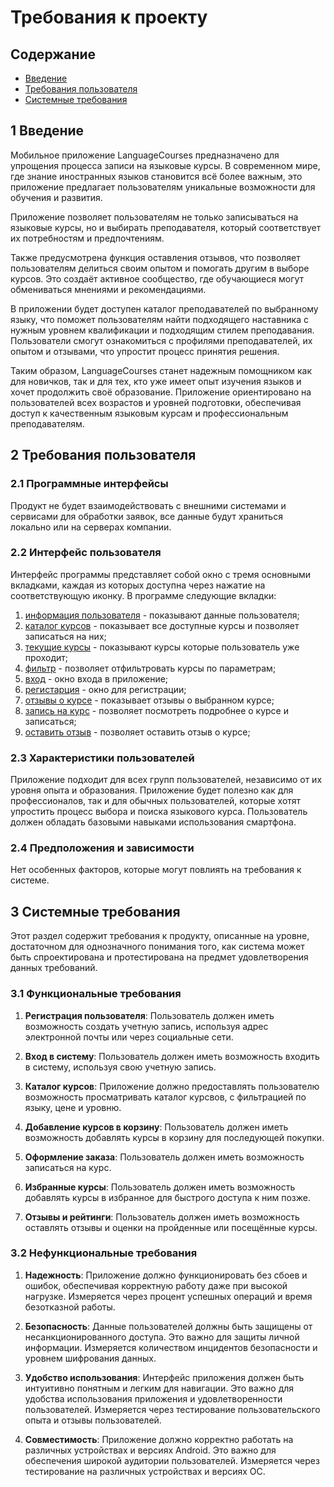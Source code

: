 # ﻿Требования к проекту
## Содержание
- [Введение](#1-Введение)
- [Требования пользователя](#2-Требования-пользователя)
- [Системные требования](#3-Системные-требования)

## 1 Введение

Мобильное приложение LanguageCourses предназначено для упрощения процесса записи на языковые курсы. В современном мире, где знание иностранных языков становится всё более важным, это приложение предлагает пользователям уникальные возможности для обучения и развития.

Приложение позволяет пользователям не только записываться на языковые курсы, но и выбирать преподавателя, который соответствует их потребностям и предпочтениям.

Также предусмотрена функция оставления отзывов, что позволяет пользователям делиться своим опытом и помогать другим в выборе курсов. Это создаёт активное сообщество, где обучающиеся могут обмениваться мнениями и рекомендациями.

В приложении будет доступен каталог преподавателей по выбранному языку, что поможет пользователям найти подходящего наставника с нужным уровнем квалификации и подходящим стилем преподавания. Пользователи смогут ознакомиться с профилями преподавателей, их опытом и отзывами, что упростит процесс принятия решения.

Таким образом, LanguageCourses станет надежным помощником как для новичков, так и для тех, кто уже имеет опыт изучения языков и хочет продолжить своё образование. Приложение ориентировано на пользователей всех возрастов и уровней подготовки, обеспечивая доступ к качественным языковым курсам и профессиональным преподавателям.

## 2 Требования пользователя

### 2.1 Программные интерфейсы 

Продукт не будет взаимодействовать с внешними системами и сервисами для обработки заявок, все данные будут храниться локально или на серверах компании.

### 2.2 Интерфейс пользователя 

Интерфейс программы представляет собой окно с тремя основными вкладками, каждая из которых доступна через нажатие на соответствующую иконку. В программе следующие вкладки:

1) [информация пользователя](mockups/profile_page.png) - показывают данные пользователя;  
2) [каталог курсов](mockups/catalog_page.png) - показывает все доступные курсы и позволяет записаться на них;  
3) [текущие курсы](mockups/profile_courses_page.png) - показывают курсы которые пользователь уже проходит;
4) [фильтр](mockups/filtr_page.png) - позволяет отфильтровать курсы по параметрам;
5) [вход](mockups/login_page.png) - окно входа в приложение;
6) [регистарция](mockups/sigin_page.png) - окно для регистрации;
7) [отзывы о курсе](mockups/list_rewiew_page.png) - показывает отзывы о выбранном курсе;
8) [запись на курс](mockups/course_follow_page.png) - позволяет посмотреть подробнее о курсе и записаться;
9) [оставить отзыв](mockups/rewiew_page.png) - позволяет оставить отзыв о курсе;

### 2.3 Характеристики пользователей 

Приложение подходит для всех групп пользователей, независимо от их уровня опыта и образования. Приложение будет полезно как для профессионалов, так и для обычных пользователей, которые хотят упростить процесс выбора и поиска языкового курса. Пользователь должен обладать базовыми навыками использования смартфона.

### 2.4 Предположения и зависимости 

Нет особенных факторов, которые могут повлиять на требования к системе.

## 3 Системные требования

Этот раздел содержит требования к продукту, описанные на уровне, достаточном для однозначного понимания того, как система может быть спроектирована и протестирована на предмет удовлетворения данных требований.

### 3.1 Функциональные требования 

1. **Регистрация пользователя**: Пользователь должен иметь возможность создать учетную запись, используя адрес электронной почты или через социальные сети.

2. **Вход в систему**: Пользователь должен иметь возможность входить в систему, используя свою учетную запись.

3. **Каталог курсов**: Приложение должно предоставлять пользователю возможность просматривать каталог курсвов, с фильтрацией по языку, цене и уровню.

4. **Добавление курсов в корзину**: Пользователь должен иметь возможность добавлять курсы в корзину для последующей покупки.

5. **Оформление заказа**: Пользователь должен иметь возможность записаться на курс.

6. **Избранные курсы**: Пользователь должен иметь возможность добавлять курсы в избранное для быстрого доступа к ним позже.

7. **Отзывы и рейтинги**: Пользователь должен иметь возможность оставлять отзывы и оценки на пройденные или посещённые курсы.

### 3.2 Нефункциональные требования 

1. **Надежность**: Приложение должно функционировать без сбоев и ошибок, обеспечивая корректную работу даже при высокой нагрузке. Измеряется через процент успешных операций и время безотказной работы.

2. **Безопасность**: Данные пользователей должны быть защищены от несанкционированного доступа. Это важно для защиты личной информации. Измеряется количеством инцидентов безопасности и уровнем шифрования данных.

3. **Удобство использования**: Интерфейс приложения должен быть интуитивно понятным и легким для навигации. Это важно для удобства использования приложения и удовлетворенности пользователей. Измеряется через тестирование пользовательского опыта и отзывы пользователей.

4. **Совместимость**: Приложение должно корректно работать на различных устройствах и версиях Android. Это важно для обеспечения широкой аудитории пользователей. Измеряется через тестирование на различных устройствах и версиях ОС.
